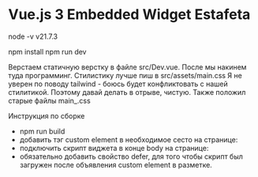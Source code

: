# Vue.js 3 Embedded Widget Estafeta

node -v
v21.7.3

npm install
npm run dev

Верстаем статичную верстку в файле src/Dev.vue. После мы накинем туда программинг. Стилистику лучше пиш в src/assets/main.css
Я не уверен по поводу tailwind - боюсь будет конфликтовать с нашей стилитикой. Поэтому давай делать в отрыве, чистую.
Также положил старые файлы main_.css

Инструкция по сборке

- npm run build
- добавить тэг custom element в необходимое сесто на странице: <pds-calculator></pds-calculator>
- подключить скрипт виджета в конце body на странице: <script type="module" src="./pds-calculator/widget.js" defer></script>
- обязательно добавить свойство defer, для того чтобы скрипт был загружен после объявления custom element в разметке.


<div id="pds-calc-container"></div>
<script>!function(){let e=document.createElement("iframe");e.src="https://xn--80apaohbc3aw9e.xn--p1ai/pds-calc-widget/widget.html",e.width="600px",e.height="1000px",e.style.border="none";let t=document.getElementById("pds-calc-container");t?t.appendChild(e):console.error("Container не найден")}();</script>